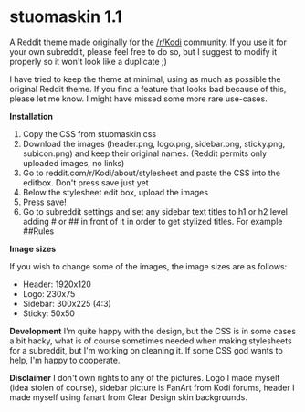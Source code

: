# stuomaskin 1.1
A Reddit theme made originally for the [/r/Kodi](http://www.reddit.com/r/kodi) community. If you use it for your own subreddit, please feel free to do so, but I suggest to modify it properly so it won't look like a duplicate ;)

I have tried to keep the theme at minimal, using as much as possible the original Reddit theme. If you find a feature that looks bad because of this, please let me know. I might have missed some more rare use-cases.

<b>Installation</b>

1. Copy the CSS from stuomaskin.css
2. Download the images (header.png, logo.png, sidebar.png, sticky.png, subicon.png) and keep their original names. (Reddit permits only uploaded images, no links)
3. Go to reddit.com/r/Kodi/about/stylesheet and paste the CSS into the editbox. Don't press save just yet
4. Below the stylesheet edit box, upload the images
5. Press save!
6. Go to subreddit settings and set any sidebar text titles to h1 or h2 level adding # or ## in front of it in order to get stylized titles. For example ##Rules

<b>Image sizes</b>

If you wish to change some of the images, the image sizes are as follows:

- Header: 1920x120
- Logo: 230x75
- Sidebar: 300x225 (4:3)
- Sticky: 50x50


<b>Development</b>
I'm quite happy with the design, but the CSS is in some cases a bit hacky, what is of course sometimes needed when making stylesheets for a subreddit, but I'm working on cleaning it. If some CSS god wants to help, I'm happy to cooperate.



<b>Disclaimer</b>
I don't own rights to any of the pictures. Logo I made myself (idea stolen of course), sidebar picture is FanArt from Kodi forums, header I made myself using fanart from Clear Design skin backgrounds.
